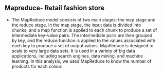 ## Mapreduce- Retail fashion store
- The MapReduce model consists of two main stages: the map stage and the reduce stage. In the map stage, the input data is divided into chunks, and a map function is applied to each chunk to produce a set of intermediate key-value pairs. The intermediate pairs are then grouped by key, and the reduce function is applied to the values associated with each key to produce a set of output values. MapReduce is designed to scale to very large data sets. It is used in a variety of big data applications, including search engines, data mining, and machine learning. In this analysis, we used MapReduce to know the number of products for each colour.

